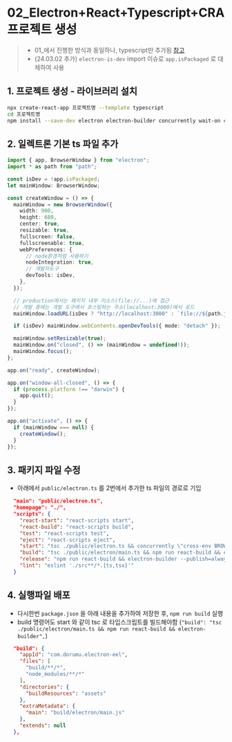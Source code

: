 # 02_Electron+React+Typescript+CRA 프로젝트 생성

> - 01\_에서 진행한 방식과 동일하나, typescript만 추가됨
>   [참고](https://velog.io/@dev_hikun/Electron-React-typescript-%EB%8D%B0%EC%8A%A4%ED%81%AC%ED%83%91-%EC%95%B1-%EB%A7%8C%EB%93%A4%EA%B8%B0-1-%EC%84%A4%EC%B9%98-%EB%B0%8F-%EC%84%A4%EC%A0%95)
> - (24.03.02 추가) `electron-is-dev` import 이슈로 `app.isPackaged` 로 대체하여 사용

## 1. 프로젝트 생성 - 라이브러리 설치

```sh
npx create-react-app 프로젝트명 --template typescript
cd 프로젝트명
npm install --save-dev electron electron-builder concurrently wait-on cross-env typescript
```

## 2. 일렉트론 기본 ts 파일 추가

```ts
import { app, BrowserWindow } from "electron";
import * as path from "path";

const isDev = !app.isPackaged;
let mainWindow: BrowserWindow;

const createWindow = () => {
  mainWindow = new BrowserWindow({
    width: 900,
    height: 680,
    center: true,
    resizable: true,
    fullscreen: false,
    fullscreenable: true,
    webPreferences: {
      // node환경처럼 사용하기
      nodeIntegration: true,
      // 개발자도구
      devTools: isDev,
    },
  });

  // production에서는 패키지 내부 리소스(file://...)에 접근
  // 개발 중에는 개발 도구에서 호스팅하는 주소(localhost:3000)에서 로드
  mainWindow.loadURL(isDev ? "http://localhost:3000" : `file://${path.join(__dirname, "../build/index.html")}`);

  if (isDev) mainWindow.webContents.openDevTools({ mode: "detach" });

  mainWindow.setResizable(true);
  mainWindow.on("closed", () => (mainWindow = undefined!));
  mainWindow.focus();
};

app.on("ready", createWindow);

app.on("window-all-closed", () => {
  if (process.platform !== "darwin") {
    app.quit();
  }
});

app.on("activate", () => {
  if (mainWindow === null) {
    createWindow();
  }
});
```

## 3. 패키지 파일 수정

- 아래에서 `public/electron.ts` 를 2번에서 추가한 ts 파일의 경로로 기입

```json
  "main": "public/electron.ts",
  "homepage": "./",
  "scripts": {
    "react-start": "react-scripts start",
    "react-build": "react-scripts build",
    "test": "react-scripts test",
    "eject": "react-scripts eject",
    "start": "tsc ./public/electron.ts && concurrently \"cross-env BROWSER=none npm run react-start\" \"wait-on http://localhost:3000 && electron .\"",
    "build": "tsc ./public/electron/main.ts && npm run react-build && electron-builder",
    "release": "npm run react-build && electron-builder --publish=always",
    "lint": "eslint './src**/*.{ts,tsx}'"
  }
```

## 4. 실행파일 배포

- 다시한번 `package.json` 을 아래 내용을 추가하여 저장한 후, `npm run build` 실행
- build 명령어도 start 와 같이 tsc 로 타입스크립트를 빌드해야함 (`"build": "tsc ./public/electron/main.ts && npm run react-build && electron-builder",`)

```json
  "build": {
    "appId": "com.dorumu.electron-eel",
    "files": [
      "build/**/*",
      "node_modules/**/*"
    ],
    "directories": {
      "buildResources": "assets"
    },
    "extraMetadata": {
      "main": "build/electron/main.js"
    },
    "extends": null
  },
```
